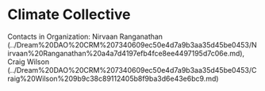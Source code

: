 # Climate Collective

Contacts in Organization: Nirvaan Ranganathan (../Dream%20DAO%20CRM%207340609ec50e4d7a9b3aa35d45be0453/Nirvaan%20Ranganathan%20a4a7d4197efb4fce8ee4497195d7c06e.md), Craig Wilson (../Dream%20DAO%20CRM%207340609ec50e4d7a9b3aa35d45be0453/Craig%20Wilson%209b9c38c89112405b8f9ba3d6e43e6bc9.md)
